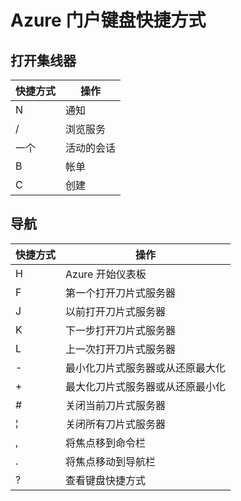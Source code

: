 <properties
   pageTitle="Azure 门户键盘快捷方式 |Microsoft Azure"
   description="这篇文章将始终在 Azure 门户整个键盘快捷方式的最新列表。 个别服务可能有他们自己专用的键盘快捷方式。"
   services="azure-portal"
   documentationCenter=""
   authors="flanakin"
   manager="lwelicki"
   editor=""/>

<tags
   ms.service="multiple"
   ms.devlang="NA"
   ms.topic="article"
   ms.tgt_pltfrm="NA"
   ms.workload="na"
   ms.date="02/07/2016"
   ms.author="micflan"/>

# <a name="azure-portal-keyboard-shortcuts"></a>Azure 门户键盘快捷方式

## <a name="open-hubs"></a>打开集线器

| 快捷方式 | 操作 |
|--------|----------|
| N | 通知 |
| / | 浏览服务 |
| 一个 | 活动的会话 |
| B | 帐单 |
| C | 创建 |

## <a name="navigation"></a>导航

| 快捷方式 | 操作 |
|--------|----------|
| H | Azure 开始仪表板 |
| F | 第一个打开刀片式服务器 |
| J | 以前打开刀片式服务器 |
| K | 下一步打开刀片式服务器 |
| L | 上一次打开刀片式服务器 |
| - | 最小化刀片式服务器或从还原最大化 |
| + | 最大化刀片式服务器或从还原最小化 |
| # | 关闭当前刀片式服务器 |
| ¦ | 关闭所有刀片式服务器 |
| , | 将焦点移到命令栏 |
| . | 将焦点移动到导航栏 |
| ? | 查看键盘快捷方式 |


